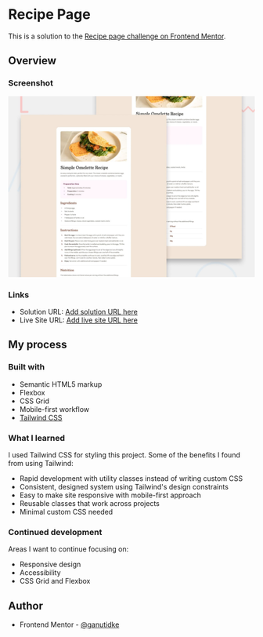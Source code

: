 # Recipe Page

This is a solution to the [Recipe page challenge on Frontend Mentor](https://www.frontendmentor.io/challenges/recipe-page-rcpceQ8w8).

## Overview

### Screenshot

![](./design/desktop-preview.jpg)

### Links

- Solution URL: [Add solution URL here](https://your-solution-url.com)
- Live Site URL: [Add live site URL here](https://your-live-site-url.com)

## My process

### Built with

- Semantic HTML5 markup
- Flexbox
- CSS Grid
- Mobile-first workflow
- [Tailwind CSS](https://tailwindcss.com/)

### What I learned

I used Tailwind CSS for styling this project. Some of the benefits I found from using Tailwind:

- Rapid development with utility classes instead of writing custom CSS
- Consistent, designed system using Tailwind's design constraints
- Easy to make site responsive with mobile-first approach
- Reusable classes that work across projects
- Minimal custom CSS needed

### Continued development

Areas I want to continue focusing on:

- Responsive design
- Accessibility
- CSS Grid and Flexbox

## Author

- Frontend Mentor - [@ganutidke](https://www.frontendmentor.io/profile/Ganutidke)
